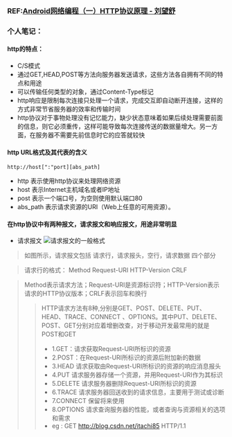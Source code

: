 ### REF:[Android网络编程（一）HTTP协议原理 - 刘望舒](http://blog.csdn.net/itachi85/article/details/50982995)

### 个人笔记：
#### http的特点：
* C/S模式
* 通过GET,HEAD,POST等方法向服务器发送请求，这些方法各自拥有不同的特点和用途
* 可以传输任何类型的对象，通过Content-Type标记
* http响应是限制每次连接只处理一个请求，完成交互即自动断开连接，这样的方式非常节省服务器的效率和传输时间
* http协议对于事物处理没有记忆能力，缺少状态意味着如果后续处理需要前面的信息，则它必须重传，这样可能导致每次连接传送的数据量增大。另一方面，在服务器不需要先前信息时它的应答就较快

#### http URL格式及其代表的含义
`http://host[":"port][abs_path]`  
* http 表示使用http协议来处理网络资源
* host 表示Internet主机域名或者IP地址
* post 表示一个端口号，为空则使用默认端口80
* abs_path 表示请求资源的URI（Web上任意的可用资源）。 

#### 在http协议中有两种报文，请求报文和响应报文，用途非常明显
* 请求报文
![请求报文的一般格式](http://img.blog.csdn.net/20160326141150626)
> 如图所示，请求报文包括 请求行，请求报头，空行，请求数据 四个部分

> 请求行的格式： Method Request-URI HTTP-Version CRLF

> Method表示请求方法；Request-URI是资源标识符；HTTP-Version表示请求的HTTP协议版本；CRLF表示回车和换行
> > HTTP请求方法有8种,分别是GET、POST、DELETE、PUT、HEAD、TRACE、CONNECT 、OPTIONS。其中PUT、DELETE、POST、GET分别对应着增删改查，对于移动开发最常用的就是POST和GET
> > * 1.GET：请求获取Request-URI所标识的资源
> > * 2.POST：在Request-URI所标识的资源后附加新的数据
> > * 3.HEAD 请求获取由Request-URI所标识的资源的响应消息报头
> > * 4.PUT 请求服务器存储一个资源，并用Request-URI作为其标识
> > * 5.DELETE 请求服务器删除Request-URI所标识的资源
> > * 6.TRACE 请求服务器回送收到的请求信息，主要用于测试或诊断
> > * 7.CONNECT 保留将来使用
> > * 8.OPTIONS 请求查询服务器的性能，或者查询与资源相关的选项和需求
> > * eg : GET http://blog.csdn.net/itachi85 HTTP/1.1
